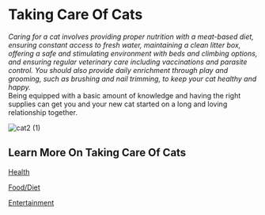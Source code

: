 # Taking Care Of Cats 

_Caring for a cat involves providing proper nutrition with a meat-based diet, ensuring constant access to fresh water, maintaining a clean litter box, offering a safe and stimulating environment with beds and climbing options, and ensuring regular veterinary care including vaccinations and parasite control. You should also provide daily enrichment through play and grooming, such as brushing and nail trimming, to keep your cat healthy and happy._   
Being equipped with a basic amount of knowledge and having the right supplies can get you and your new cat started on a long and loving relationship together.  

![cat2 (1)](https://github.com/user-attachments/assets/65c8cb30-bed1-4659-8acf-03a7427b35c2)

## Learn More On Taking Care Of Cats 

[Health](health.md)

[Food/Diet](diet.md)

[Entertainment](entertainment.md)


